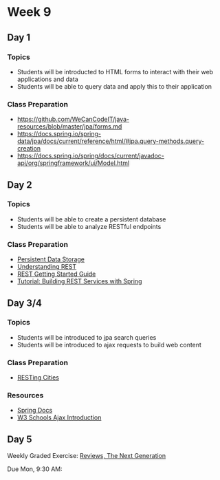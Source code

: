 # Week 9

## Day 1

### Topics

* Students will be introducted to HTML forms to interact with their web applications and data
* Students will be able to query data and apply this to their application

### Class Preparation

* https://github.com/WeCanCodeIT/java-resources/blob/master/jpa/forms.md
* https://docs.spring.io/spring-data/jpa/docs/current/reference/html/#jpa.query-methods.query-creation
* https://docs.spring.io/spring/docs/current/javadoc-api/org/springframework/ui/Model.html

## Day 2

### Topics

* Students will be able to create a persistent database
* Students will be able to analyze RESTful endpoints

### Class Preparation

* [Persistent Data Storage](https://wecancodeit.github.io/java-resources/data-access/h2/persistent-storage/)
* [Understanding REST](https://spring.io/understanding/REST)
* [REST Getting Started Guide](https://spring.io/guides/gs/rest-service/)
* [Tutorial: Building REST Services with Spring](https://spring.io/guides/tutorials/bookmarks/)

## Day 3/4

### Topics

* Students will be introduced to jpa search queries
* Students will be introduced to ajax requests to build web content

### Class Preparation

* [RESTing Cities](https://wecancodeit.github.io/java-exercises/resting-cities/)

### Resources

* [Spring Docs](https://docs.spring.io/spring/docs/4.3.x/spring-framework-reference/htmlsingle/)
* [W3 Schools Ajax Introduction](https://www.w3schools.com/xml/ajax_intro.asp)

## Day 5

Weekly Graded Exercise: [Reviews, The Next Generation](https://github.com/WeCanCodeIT/java-exercises/tree/master/reviews-site-iteration-3)

Due Mon, 9:30 AM:
